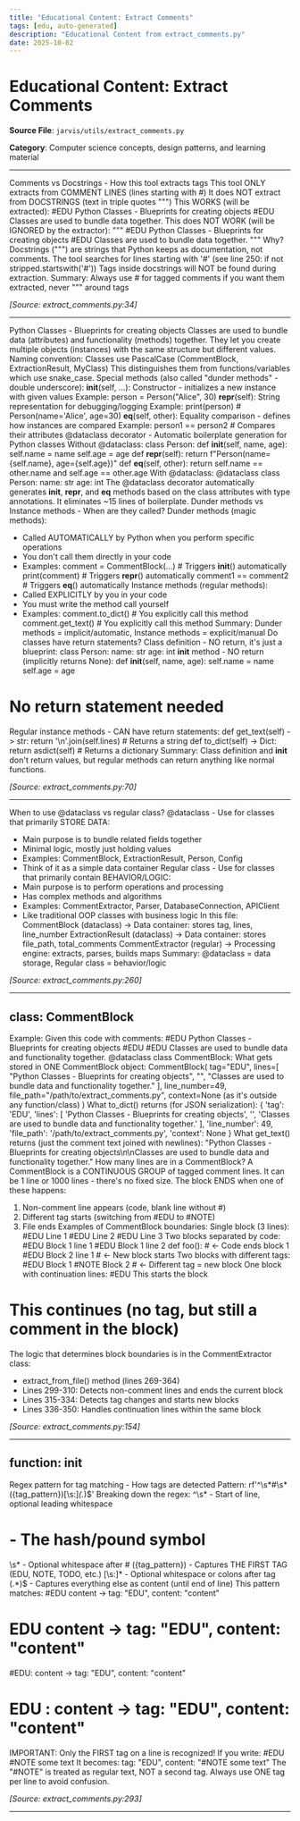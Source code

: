 ```yaml
---
title: "Educational Content: Extract Comments"
tags: [edu, auto-generated]
description: "Educational Content from extract_comments.py"
date: 2025-10-02
---
```


# Educational Content: Extract Comments

**Source File**: `jarvis/utils/extract_comments.py`

**Category**: Computer science concepts, design patterns, and learning material

---

<a id="general-1"></a>

Comments vs Docstrings - How this tool extracts tags
This tool ONLY extracts from COMMENT LINES (lines starting with #)
It does NOT extract from DOCSTRINGS (text in triple quotes """)
This WORKS (will be extracted):
#EDU Python Classes - Blueprints for creating objects
#EDU Classes are used to bundle data together.
This does NOT WORK (will be IGNORED by the extractor):
"""
#EDU Python Classes - Blueprints for creating objects
#EDU Classes are used to bundle data together.
"""
Why? Docstrings (""") are strings that Python keeps as documentation, not comments.
The tool searches for lines starting with '#' (see line 250: if not stripped.startswith('#'))
Tags inside docstrings will NOT be found during extraction.
Summary: Always use # for tagged comments if you want them extracted, never """ around tags

*[Source: extract_comments.py:34]*

---

<a id="general-2"></a>

Python Classes - Blueprints for creating objects
Classes are used to bundle data (attributes) and functionality (methods) together.
They let you create multiple objects (instances) with the same structure but different values.
Naming convention: Classes use PascalCase (CommentBlock, ExtractionResult, MyClass)
This distinguishes them from functions/variables which use snake_case.
Special methods (also called "dunder methods" - double underscore):
__init__(self, ...):   Constructor - initializes a new instance with given values
Example: person = Person("Alice", 30)
__repr__(self):        String representation for debugging/logging
Example: print(person)  # Person(name='Alice', age=30)
__eq__(self, other):   Equality comparison - defines how instances are compared
Example: person1 == person2  # Compares their attributes
@dataclass decorator - Automatic boilerplate generation for Python classes
Without @dataclass:
class Person:
def __init__(self, name, age):
self.name = name
self.age = age
def __repr__(self):
return f"Person(name={self.name}, age={self.age})"
def __eq__(self, other):
return self.name == other.name and self.age == other.age
With @dataclass:
@dataclass
class Person:
name: str
age: int
The @dataclass decorator automatically generates __init__, __repr__, and __eq__ methods
based on the class attributes with type annotations. It eliminates ~15 lines of boilerplate.
Dunder methods vs Instance methods - When are they called?
Dunder methods (magic methods):
- Called AUTOMATICALLY by Python when you perform specific operations
- You don't call them directly in your code
- Examples:
comment = CommentBlock(...)     # Triggers __init__() automatically
print(comment)                  # Triggers __repr__() automatically
comment1 == comment2            # Triggers __eq__() automatically
Instance methods (regular methods):
- Called EXPLICITLY by you in your code
- You must write the method call yourself
- Examples:
comment.to_dict()               # You explicitly call this method
comment.get_text()              # You explicitly call this method
Summary: Dunder methods = implicit/automatic, Instance methods = explicit/manual
Do classes have return statements?
Class definition - NO return, it's just a blueprint:
class Person:
name: str
age: int
__init__ method - NO return (implicitly returns None):
def __init__(self, name, age):
self.name = name
self.age = age
# No return statement needed
Regular instance methods - CAN have return statements:
def get_text(self) -> str:
return '\n'.join(self.lines)    # Returns a string
def to_dict(self) -> Dict:
return asdict(self)             # Returns a dictionary
Summary: Class definition and __init__ don't return values, but regular methods can return
anything like normal functions.

*[Source: extract_comments.py:70]*

---

<a id="general-3"></a>

When to use @dataclass vs regular class?
@dataclass - Use for classes that primarily STORE DATA:
- Main purpose is to bundle related fields together
- Minimal logic, mostly just holding values
- Examples: CommentBlock, ExtractionResult, Person, Config
- Think of it as a simple data container
Regular class - Use for classes that primarily contain BEHAVIOR/LOGIC:
- Main purpose is to perform operations and processing
- Has complex methods and algorithms
- Examples: CommentExtractor, Parser, DatabaseConnection, APIClient
- Like traditional OOP classes with business logic
In this file:
CommentBlock (dataclass)      → Data container: stores tag, lines, line_number
ExtractionResult (dataclass)  → Data container: stores file_path, total_comments
CommentExtractor (regular)    → Processing engine: extracts, parses, builds maps
Summary: @dataclass = data storage, Regular class = behavior/logic

*[Source: extract_comments.py:260]*

---

## class: CommentBlock

<a id="class:-commentblock-1"></a>

Example: Given this code with comments:
#EDU Python Classes - Blueprints for creating objects
#EDU
#EDU Classes are used to bundle data and functionality together.
@dataclass
class CommentBlock:
What gets stored in ONE CommentBlock object:
CommentBlock(
tag="EDU",
lines=[
"Python Classes - Blueprints for creating objects",
"",
"Classes are used to bundle data and functionality together."
],
line_number=49,
file_path="/path/to/extract_comments.py",
context=None (as it's outside any function/class)
)
What to_dict() returns (for JSON serialization):
{
'tag': 'EDU',
'lines': [
'Python Classes - Blueprints for creating objects',
'',
'Classes are used to bundle data and functionality together.'
],
'line_number': 49,
'file_path': '/path/to/extract_comments.py',
'context': None
}
What get_text() returns (just the comment text joined with newlines):
"Python Classes - Blueprints for creating objects\\n\\nClasses are used to bundle data and functionality together."
How many lines are in a CommentBlock?
A CommentBlock is a CONTINUOUS GROUP of tagged comment lines.
It can be 1 line or 1000 lines - there's no fixed size.
The block ENDS when one of these happens:
1. Non-comment line appears (code, blank line without #)
2. Different tag starts (switching from #EDU to #NOTE)
3. File ends
Examples of CommentBlock boundaries:
Single block (3 lines):
#EDU Line 1
#EDU Line 2
#EDU Line 3
Two blocks separated by code:
#EDU Block 1 line 1
#EDU Block 1 line 2
def foo():          # ← Code ends block 1
#EDU Block 2 line 1  # ← New block starts
Two blocks with different tags:
#EDU Block 1
#NOTE Block 2       # ← Different tag = new block
One block with continuation lines:
#EDU This starts the block
# This continues (no tag, but still a comment in the block)
The logic that determines block boundaries is in the CommentExtractor class:
- extract_from_file() method (lines 269-364)
- Lines 299-310: Detects non-comment lines and ends the current block
- Lines 315-334: Detects tag changes and starts new blocks
- Lines 336-350: Handles continuation lines within the same block

*[Source: extract_comments.py:154]*

---

## function: __init__

<a id="function:-__init__-1"></a>

Regex pattern for tag matching - How tags are detected
Pattern: rf'^\s*#\s*({tag_pattern})[\s:]*(.*)$'
Breaking down the regex:
^\s*        - Start of line, optional leading whitespace
#           - The hash/pound symbol
\s*         - Optional whitespace after #
({tag_pattern})  - Captures THE FIRST TAG (EDU, NOTE, TODO, etc.)
[\s:]*      - Optional whitespace or colons after tag
(.*)$       - Captures everything else as content (until end of line)
This pattern matches:
#EDU content          → tag: "EDU", content: "content"
# EDU content         → tag: "EDU", content: "content"
#EDU: content         → tag: "EDU", content: "content"
#  EDU  :  content    → tag: "EDU", content: "content"
IMPORTANT: Only the FIRST tag on a line is recognized!
If you write:  #EDU #NOTE some text
It becomes:    tag: "EDU", content: "#NOTE some text"
The "#NOTE" is treated as regular text, NOT a second tag.
Always use ONE tag per line to avoid confusion.

*[Source: extract_comments.py:293]*

---
